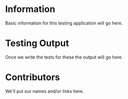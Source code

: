 # Information

Basic information for this testing application will go here.

# Testing Output

Once we write the tests for these the output will go here.

# Contributors

We'll put our names and/or links here.